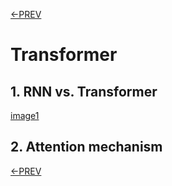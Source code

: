[<-PREV](lecturenote.md)

# Transformer 

## 1. RNN vs. Transformer 
[image1](images/image1.png)

## 2. Attention mechanism




[<-PREV](lecturenote.md)
